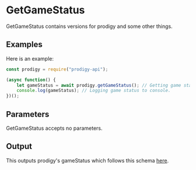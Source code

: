 # GetGameStatus

GetGameStatus contains versions for prodigy and some other things.

## Examples

Here is an example:
```js
const prodigy = require("prodigy-api");

(async function() {
    let gameStatus = await prodigy.getGameStatus(); // Getting game status.
    console.log(gameStatus); // Logging game status to console.
})();
```

## Parameters

GetGameStatus accepts no parameters.

## Output

This outputs prodigy's gameStatus which follows this schema [here](https://pastebin.com/Qtwi1tQj).
